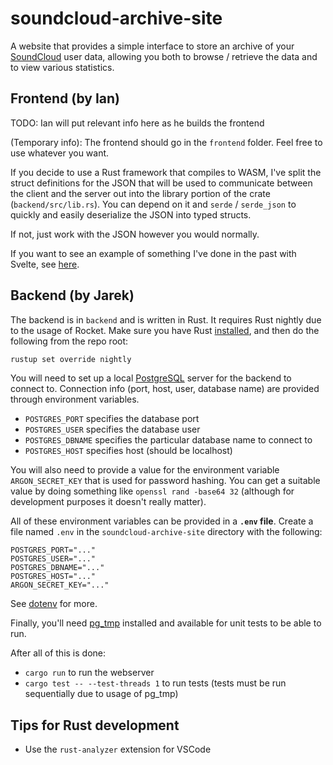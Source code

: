 # soundcloud-archive-site

A website that provides a simple interface to store an archive of your [SoundCloud](https://soundcloud.com) user data, allowing you both to browse / retrieve the data and to view various statistics.

## Frontend (by Ian)

TODO: Ian will put relevant info here as he builds the frontend

(Temporary info): The frontend should go in the `frontend` folder. Feel free to use whatever you want.

If you decide to use a Rust framework that compiles to WASM, I've split the struct definitions for the JSON that will be used to communicate between the client and the server out into the library portion of the crate (`backend/src/lib.rs`). You can depend on it and `serde` / `serde_json` to quickly and easily deserialize the JSON into typed structs.

If not, just work with the JSON however you would normally.

If you want to see an example of something I've done in the past with Svelte, see [here](https://github.com/Cldfire/self-host-social).

## Backend (by Jarek)

The backend is in `backend` and is written in Rust. It requires Rust nightly due to the usage of Rocket. Make sure you have Rust [installed](https://www.rust-lang.org/tools/install), and then do the following from the repo root:

```bash
rustup set override nightly
```

You will need to set up a local [PostgreSQL](https://www.postgresql.org/) server for the backend to connect to. Connection info (port, host, user, database name) are provided through environment variables.

* `POSTGRES_PORT` specifies the database port
* `POSTGRES_USER` specifies the database user
* `POSTGRES_DBNAME` specifies the particular database name to connect to
* `POSTGRES_HOST` specifies host (should be localhost)

You will also need to provide a value for the environment variable `ARGON_SECRET_KEY` that is used for password hashing. You can get a suitable value by doing something like `openssl rand -base64 32` (although for development purposes it doesn't really matter).

All of these environment variables can be provided in a **`.env` file**. Create a file named `.env` in the `soundcloud-archive-site` directory with the following:

```
POSTGRES_PORT="..."
POSTGRES_USER="..."
POSTGRES_DBNAME="..."
POSTGRES_HOST="..."
ARGON_SECRET_KEY="..."
```

See [dotenv](https://github.com/dotenv-rs/dotenv) for more.

Finally, you'll need [pg_tmp](https://github.com/eradman/ephemeralpg) installed and available for unit tests to be able to run.

After all of this is done:

* `cargo run` to run the webserver
* `cargo test -- --test-threads 1` to run tests (tests must be run sequentially due to usage of pg_tmp)

## Tips for Rust development

* Use the `rust-analyzer` extension for VSCode
